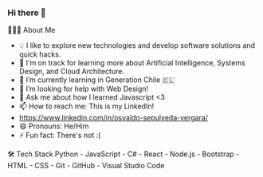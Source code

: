 ### Hi there 👋

👨🏻‍💻  About Me
- 💡  I like to explore new technologies and develop software solutions and quick hacks.
- 🌱  I'm on track for learning more about Artificial Intelligence, Systems Design, and Cloud Architecture.
- 🌱 I’m currently learning in Generation Chile 🇨🇱
- 🤔 I’m looking for help with Web Design!
- 💬 Ask me about how I learned Javascript <3
- 📫 How to reach me: This is my LinkedIn!
- https://www.linkedin.com/in/osvaldo-sepulveda-vergara/
- 😄 Pronouns: He/Him
- ⚡ Fun fact: There's not :(

🛠  Tech Stack
Python - JavaScript - C# - React -  Node.js - Bootstrap - HTML - CSS -  Git - GitHub -
Visual Studio Code
